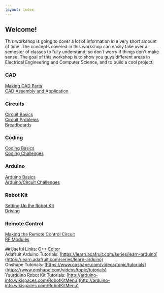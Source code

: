 ```yaml
---
layout: index
---
```


## Welcome!
This workshop is going to cover a lot of information in a very short amount of time. The concepts covered in this workshop can easily take over a semester of classes to fully understand, so don't worry if things don't make sense. The goal of this workshop is to show you guys different areas in Electrical Engineering and Computer Science, and to build a cool project!

### CAD
[Making CAD Parts](./cad_part)  
[CAD Assembly and Application](./cad_assemble)

### Circuits
[Circuit Basics](./circuit_basics)  
[Circuit Problems](./circuit_problems)  
[Breadboards](./breadboards)

### Coding
[Coding Basics](./coding_basics)  
[Coding Challenges](./coding_challenges)  

### Arduino
[Arduino Basics](./arduino_basics)  
[Arduino/Circuit Challenges](./arduino_challenges)

### Robot Kit
[Setting Up the Robot Kit](./robot_setup)  
[Driving](./robot_driving)

### Remote Control
[Making the Remote Control Circuit](./remote_circuit)  
[RF Modules](./remote_rf)  

##Useful Links:
[C++ Editor](cpp_shell/cpp_shell)  
Adafruit Arduino Tutorials: [https://learn.adafruit.com/series/learn-arduino](https://learn.adafruit.com/series/learn-arduino)  
Onshape Tutorials: [https://www.onshape.com/videos/topic/tutorials](https://www.onshape.com/videos/topic/tutorials)  
Yourduino Robot Kit Tutorials: [http://arduino-info.wikispaces.com/RobotKitMenu](http://arduino-info.wikispaces.com/RobotKitMenu)
